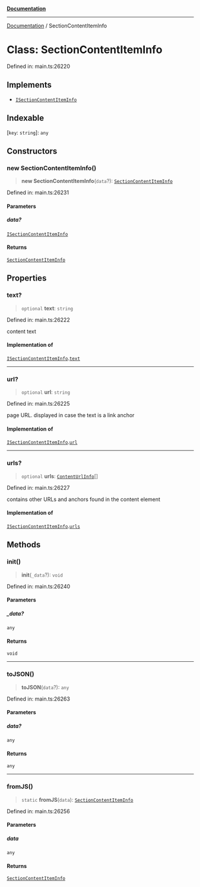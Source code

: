 [**Documentation**](../README.md)

***

[Documentation](../README.md) / SectionContentItemInfo

# Class: SectionContentItemInfo

Defined in: main.ts:26220

## Implements

- [`ISectionContentItemInfo`](../interfaces/ISectionContentItemInfo.md)

## Indexable

\[`key`: `string`\]: `any`

## Constructors

### new SectionContentItemInfo()

> **new SectionContentItemInfo**(`data`?): [`SectionContentItemInfo`](SectionContentItemInfo.md)

Defined in: main.ts:26231

#### Parameters

##### data?

[`ISectionContentItemInfo`](../interfaces/ISectionContentItemInfo.md)

#### Returns

[`SectionContentItemInfo`](SectionContentItemInfo.md)

## Properties

### text?

> `optional` **text**: `string`

Defined in: main.ts:26222

content text

#### Implementation of

[`ISectionContentItemInfo`](../interfaces/ISectionContentItemInfo.md).[`text`](../interfaces/ISectionContentItemInfo.md#text)

***

### url?

> `optional` **url**: `string`

Defined in: main.ts:26225

page URL.
displayed in case the text is a link anchor

#### Implementation of

[`ISectionContentItemInfo`](../interfaces/ISectionContentItemInfo.md).[`url`](../interfaces/ISectionContentItemInfo.md#url)

***

### urls?

> `optional` **urls**: [`ContentUrlInfo`](ContentUrlInfo.md)[]

Defined in: main.ts:26227

contains other URLs and anchors found in the content element

#### Implementation of

[`ISectionContentItemInfo`](../interfaces/ISectionContentItemInfo.md).[`urls`](../interfaces/ISectionContentItemInfo.md#urls)

## Methods

### init()

> **init**(`_data`?): `void`

Defined in: main.ts:26240

#### Parameters

##### \_data?

`any`

#### Returns

`void`

***

### toJSON()

> **toJSON**(`data`?): `any`

Defined in: main.ts:26263

#### Parameters

##### data?

`any`

#### Returns

`any`

***

### fromJS()

> `static` **fromJS**(`data`): [`SectionContentItemInfo`](SectionContentItemInfo.md)

Defined in: main.ts:26256

#### Parameters

##### data

`any`

#### Returns

[`SectionContentItemInfo`](SectionContentItemInfo.md)
